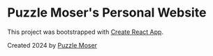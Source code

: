 # Puzzle Moser's Personal Website

This project was bootstrapped with [Create React App](https://github.com/facebook/create-react-app).

Created 2024 by [Puzzle Moser](https://www.linkedin.com/in/puzzlemoser/)
